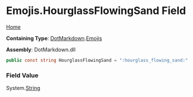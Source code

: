 # Emojis\.HourglassFlowingSand Field

[Home](../../../README.md)

**Containing Type**: [DotMarkdown](../../README.md)\.[Emojis](../README.md)

**Assembly**: DotMarkdown\.dll

```csharp
public const string HourglassFlowingSand = ":hourglass_flowing_sand:"
```

### Field Value

System\.[String](https://docs.microsoft.com/en-us/dotnet/api/system.string)
